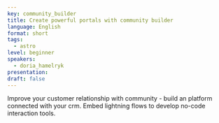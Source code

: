```yaml
---
key: community_builder
title: Create powerful portals with community builder
language: English
format: short
tags:
  - astro
level: beginner
speakers:
  - doria_hamelryk
presentation: 
draft: false
---
```

Improve your customer relationship with community - build an platform connected with your crm. Embed lightning flows to develop no-code interaction tools.